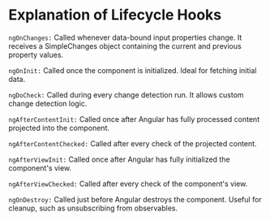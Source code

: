 # Explanation of Lifecycle Hooks

`ngOnChanges:` Called whenever data-bound input properties change. It receives a SimpleChanges object containing the current and previous property values.

`ngOnInit:` Called once the component is initialized. Ideal for fetching initial data.

`ngDoCheck:` Called during every change detection run. It allows custom change detection logic.

`ngAfterContentInit:` Called once after Angular has fully processed content projected into the component.

`ngAfterContentChecked:` Called after every check of the projected content.

`ngAfterViewInit:` Called once after Angular has fully initialized the component's view.

`ngAfterViewChecked:` Called after every check of the component's view.

`ngOnDestroy:` Called just before Angular destroys the component. Useful for cleanup, such as unsubscribing from observables.